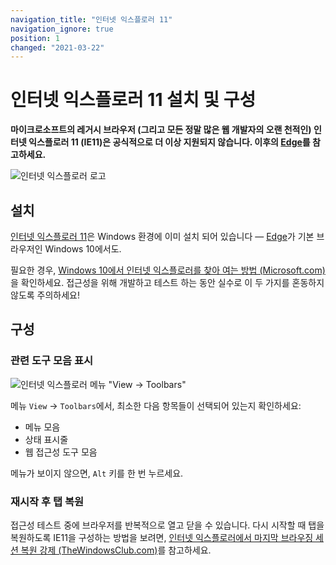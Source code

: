 ```yaml
---
navigation_title: "인터넷 익스플로러 11"
navigation_ignore: true
position: 1
changed: "2021-03-22"
---
```


# 인터넷 익스플로러 11 설치 및 구성

**마이크로소프트의 레거시 브라우저 (그리고 모든 정말 많은 웹 개발자의 오랜 천적인) 인터넷 익스플로러 11 (IE11)은 공식적으로 더 이상 지원되지 않습니다. 이후의 [Edge](../edge)를 참고하세요.**

![인터넷 익스플로러 로고](_media/internet-explorer-logo.png)

## 설치

[인터넷 익스플로러 11](http://windows.microsoft.com/en-US/internet-explorer/download-ie)은 Windows 환경에 이미 설치 되어 있습니다 —  [Edge](http://windows.microsoft.com/en-US/windows-10/getstarted-get-to-know-microsoft-edge)가 기본 브라우저인 Windows 10에서도.

필요한 경우, [Windows 10에서 인터넷 익스플로러를 찾아 여는 방법 (Microsoft.com)](https://answers.microsoft.com/en-us/windows/forum/windows_10-networking-winpc/how-to-locate-and-open-internet-explorer-in/4b067f8b-a0dc-4fba-9e63-00fb14ea82e8)을 확인하세요. 접근성을 위해 개발하고 테스트 하는 동안 실수로 이 두 가지를 혼동하지 않도록 주의하세요!

## 구성

### 관련 도구 모음 표시

![인터넷 익스플로러 메뉴 "View -> Toolbars"](_media/internet-explorer-11s-menu-view-toolbars.png)

메뉴 `View` -> `Toolbars`에서, 최소한 다음 항목들이 선택되어 있는지 확인하세요:

- 메뉴 모음
- 상태 표시줄
- 웹 접근성 도구 모음

메뉴가 보이지 않으면, `Alt` 키를 한 번 누르세요.

### 재시작 후 탭 복원

접근성 테스트 중에 브라우저를 반복적으로 열고 닫을 수 있습니다. 다시 시작할 때 탭을 복원하도록 IE11을 구성하는 방법을 보려면, [인터넷 익스플로러에서 마지막 브라우징 세션 복원 강제 (TheWindowsClub.com)](http://www.thewindowsclub.com/internet-explorer-restore-last-browsing-session)를 참고하세요.